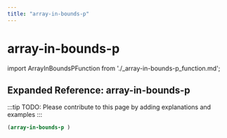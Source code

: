 ```yaml
---
title: "array-in-bounds-p"
---
```


# array-in-bounds-p

import ArrayInBoundsPFunction from './_array-in-bounds-p_function.md';

<ArrayInBoundsPFunction />

## Expanded Reference: array-in-bounds-p

:::tip
TODO: Please contribute to this page by adding explanations and examples
:::

```lisp
(array-in-bounds-p )
```
